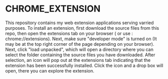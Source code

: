 # CHROME_EXTENSION
This repository contains my web extension applications serving varried purposes. To install an extension, first download the source files from this repo, then open the extensions tab on your browser ( or use : chrome://extensions). Next, make sure "developer mode" is turned on (It may be at the top right corner of the page depending on your browser). Next, click "load unpacked", which will open a directory where you can select the folder containing the source files you have downloaded. After selection, an icon will pop out at the extensions tab indicating that the extension has been successfully installed. Click the icon and a drop box will open, there you can explore the extension.
